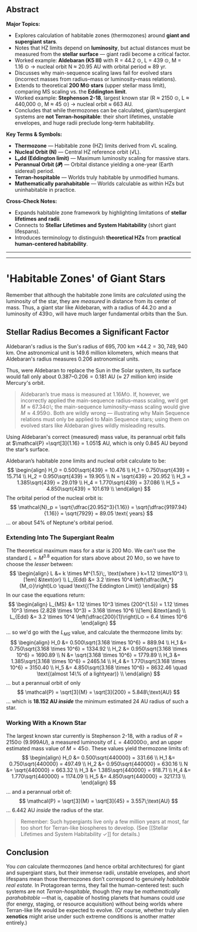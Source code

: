 ## Abstract  
**Major Topics:**  
- Explores calculation of habitable zones (thermozones) around **giant and supergiant stars**.  
- Notes that HZ limits depend on **luminosity**, but actual distances must be measured from the **stellar surface** — giant radii become a critical factor.  
- Worked example: **Aldebaran (K5 III)** with R = 44.2 ⊙, L = 439 ⊙, M = 1.16 ⊙ → nucleal orbit N ≈ 20.95 AU with orbital period ≈ 89 yr.  
- Discusses why main-sequence scaling laws fail for evolved stars (incorrect masses from radius–mass or luminosity–mass relations).  
- Extends to theoretical **200 M⊙ stars** (upper stellar mass limit), comparing MS scaling vs. the **Eddington limit**.  
- Worked example: **Stephenson 2-18**, largest known star (R ≈ 2150 ⊙, L ≈ 440,000 ⊙, M ≈ 45 ⊙) → nucleal orbit ≈ 663 AU.  
- Concludes that while thermozones can be calculated, giant/supergiant systems are **not Terran-hospitable**: their short lifetimes, unstable envelopes, and huge radii preclude long-term habitability.  

**Key Terms & Symbols:**  
- **Thermozone** — Habitable zone (HZ) limits derived from √L scaling.  
- **Nucleal Orbit (N)** — Central HZ reference orbit (√L).  
- **Lₑdd (Eddington limit)** — Maximum luminosity scaling for massive stars.  
- **Perannual Orbit (𝓟)** — Orbital distance yielding a one-year (Earth sidereal) period.  
- **Terran-hospitable** — Worlds truly habitable by unmodified humans.  
- **Mathematically parahabitable** — Worlds calculable as within HZs but uninhabitable in practice.  

**Cross-Check Notes:**  
- Expands habitable zone framework by highlighting limitations of **stellar lifetimes and radii**.  
- Connects to **Stellar Lifetimes and System Habitability** (short giant lifespans).  
- Introduces terminology to distinguish **theoretical HZs** from **practical human-centered habitability**.  
---
---


# 'Habitable Zones' of Giant Stars
Remember that although the habitable zone limits are *calculated* using the luminosity of the star, they are *measured* in distance from its center of mass. Thus, a giant star like Aldebaran, with a radius of $44.2$⊙ and a luminosity of $439$⊙, will have much larger fundamental orbits than the Sun.

## Stellar Radius Becomes a Significant Factor
Aldebaran's radius is the Sun's radius of $695,700$ km $\times 44.2 = 30,749,940$ km. One astronomical unit is $149.6$ million kilometers, which means that Aldebaran's radius measures $0.206$ astronomical units.

Thus, were Aldebaran to replace the Sun in the Solar system, its surface would fall only about $0.387 – 0.206 = 0.181$ AU (≈ $27$ million km) inside Mercury's orbit.

>Aldebaran’s true mass is measured at $1.16 M⊙$​. If, however, we incorrectly applied the main-sequence radius–mass scaling, we’d get $M \approx 67.34⊙$\​; the main-sequence luminosity–mass scaling would give $M \approx 4.959⊙$​. Both are wildly wrong — illustrating why Main Sequence relations must only be applied to Main Sequence stars; using them on evolved stars like Aldebaran gives wildly misleading results.

Using Aldebaran's correct (measured) mass value, its perannual orbit falls at $\mathcal{P} =\sqrt[3]{1.16} = 1.051$ AU, which is only $0.845$ AU beyond the star’s surface.

Aldebaran’s habitable zone limits and nucleal orbit calculate to be:
$$
\begin{align}
H_0 = 0.500\sqrt{439} = 10.476 \\
H_1 = 0.750\sqrt{439} = 15.714 \\
H_2 = 0.950\sqrt{439} = 19.905 \\
N = \sqrt{439} = 20.952 \\
H_3 = 1.385\sqrt{439} = 29.019 \\
H_4 = 1.770\sqrt{439} = 37.086 \\
H_5 = 4.850\sqrt{439} = 101.619 \\
\end{align}
$$
The orbital period of the nucleal orbit is:
$$
\mathcal{N}_p = \sqrt{\dfrac{20.952^3}{1.16}} = \sqrt{\dfrac{9197.94}{1.16}} = \sqrt{7929} = 89.05 \text{ years}
$$
… or about $54\%$ of Neptune's orbital period.

### Extending Into The Supergiant Realm
The theoretical maximum mass for a star is 200 M⊙.  We can't use the standard $L=M^{3.8}$ equation for stars above about 20 M⊙, so we have to choose the _lesser_ between:
$$
\begin{align}
L &= k \times M^{1.5}\;, \text{where } k=1.12 \times10^3 \\[1em]
&\text{or} \\
L_{Edd} &= 3.2 \times 10^4 \left(\dfrac{M_*}{M_⊙}\right)L⊙ \quad \text{(The Eddington Limit)} 
\end{align}
$$
In our case the equations return:
$$
\begin{align}
L_{MS} &= 1.12 \times 10^3 \times (200^{1.5}) = 1.12 \times 10^3 \times (2.828 \times 10^3) = 3.168 \times 10^6 \\[1em]
&\text{and} \\
L_{Edd} &= 3.2 \times 10^4 \left(\dfrac{200}{1}\right)L⊙ = 6.4 \times 10^6
\end{align}
$$
… so we'd go with the $L_{MS}$ value, and calculate the thermozone limits by:
$$
\begin{align}
H_0 &= 0.500\sqrt{3.168 \times 10^6} = 889.94 \\
H_1 &= 0.750\sqrt{3.168 \times 10^6} = 1334.92 \\
H_2 &= 0.950\sqrt{3.168 \times 10^6} = 1690.89 \\
N &= \sqrt{3.168 \times 10^6} = 1779.89 \\
H_3 &= 1.385\sqrt{3.168 \times 10^6} = 2465.14 \\
H_4 &= 1.770\sqrt{3.168 \times 10^6} = 3150.40 \\
H_5 &= 4.850\sqrt{3.168 \times 10^6} = 8632.46 \quad \text{(almost 14\% of a lightyear)} \\
\end{align}
$$
… but a perannual orbit of only
$$
\mathcal{P} = \sqrt[3]{M} = \sqrt[3]{200} = 5.848\;\text{AU}
$$
… which is **18.152 AU _inside_** the minimum estimated 24 AU radius of such a star.

### Working With a Known Star
The largest known star currently is Stephenson 2-18, with a radius of $R = 2150⊙\;(9.999AU)$, a measured luminosity of $L = 440000⊙$, and an upper estimated mass value of $M = 45⊙$.  These values yield thermozone limits of:
$$
\begin{align}
H_0 &= 0.500\sqrt{440000} = 331.66 \\
H_1 &= 0.750\sqrt{440000} = 497.49 \\
H_2 &= 0.950\sqrt{440000} = 630.16 \\
N &= \sqrt{440000} = 663.32 \\
H_3 &= 1.385\sqrt{440000} = 918.71 \\
H_4 &= 1.770\sqrt{440000} = 1174.09 \\
H_5 &= 4.850\sqrt{440000} = 3217.13 \\
\end{align}
$$
… and a perannual orbit of:
$$
\mathcal{P} = \sqrt[3]{M} = \sqrt[3]{45} = 3.557\;\text{AU}
$$
… 6.442 AU _inside_ the radius of the star.

>Remember:
>Such hypergiants live only a few million years at most, far too short for Terran-like biospheres to develop.  (See [[Stellar Lifetimes and System Habitability ✓]] for details.)
## Conclusion
You _can_ calculate thermozones (and hence orbital architectures) for giant and supergiant stars, but their immense radii, unstable envelopes, and short lifespans mean those thermozones don’t correspond to genuinely _habitable real estate._ In Protagorean terms, they fail the human-centered test: such systems are not _Terran-hospitable_, though they may be _mathematically parahabitable_ —that is, capable of hosting planets that humans could _use_ (for energy, staging, or resource acquisition) without being worlds where Terran-like life would be expected to evolve. (Of course, whether truly alien **xenotics** might arise under such extreme conditions is another matter entirely.)